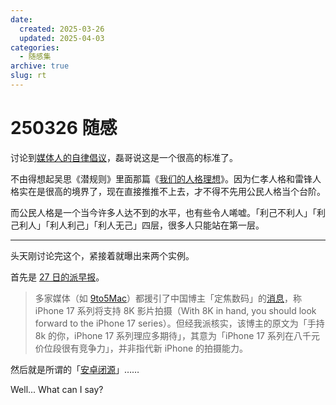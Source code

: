 ```yaml
---
date:
  created: 2025-03-26
  updated: 2025-04-03
categories:
  - 随感集
archive: true
slug: rt
---
```

# 250326 随感

讨论到[媒体人的自律倡议](https://sspai.com/post/78093)，磊哥说这是一个很高的标准了。

<!-- more -->

不由得想起吴思《潜规则》里面那篇《[我们的人格理想](https://www.zdic.net/ts/han/2019/06/731.html)》。因为仁孝人格和雷锋人格实在是很高的境界了，现在直接推推不上去，才不得不先用公民人格当个台阶。

而公民人格是一个当今许多人达不到的水平，也有些令人唏嘘。「利己不利人」「利己利人」「利人利己」「利人无己」四层，很多人只能站在第一层。

---

头天刚讨论完这个，紧接着就曝出来两个实例。

首先是 [27 日的派早报](https://sspai.com/post/97821)。

> 多家媒体（如 [9to5Mac](https://9to5mac.com/2025/03/26/8k-video-recording-on-the-iphone-17-backed-by-leaker/)）都援引了中国博主「定焦数码」的[消息](https://weibo.com/5821279480/PklblyXJq)，称 iPhone 17 系列将支持 8K 影片拍摄（With 8K in hand, you should look forward to the iPhone 17 series）。但经我派核实，该博主的原文为「手持 8k 的你，iPhone 17 系列理应多期待」，其意为「iPhone 17 系列在八千元价位段很有竞争力」，并非指代新 iPhone 的拍摄能力。

然后就是所谓的「[安卓闭源](https://mp.weixin.qq.com/s/92QIjO1JeJPo3r4CtGMOAw)」……

Well... What can I say?
